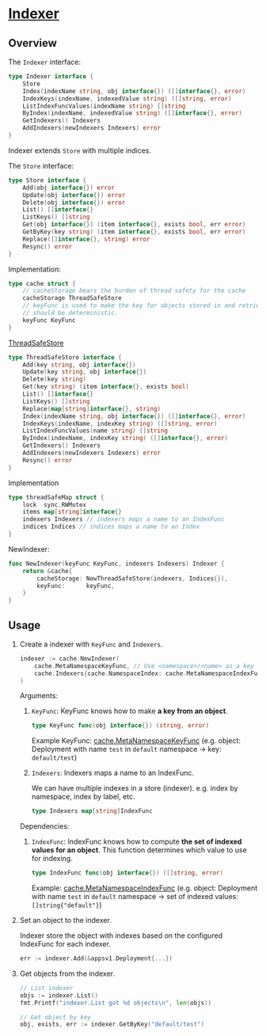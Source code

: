 # [Indexer](https://pkg.go.dev/k8s.io/client-go/tools/cache#Indexer)

## Overview

The `Indexer` interface:

```go
type Indexer interface {
	Store
	Index(indexName string, obj interface{}) ([]interface{}, error)
	IndexKeys(indexName, indexedValue string) ([]string, error)
	ListIndexFuncValues(indexName string) []string
	ByIndex(indexName, indexedValue string) ([]interface{}, error)
	GetIndexers() Indexers
	AddIndexers(newIndexers Indexers) error
}
```

Indexer extends `Store` with multiple indices.

The `Store` interface:

```go
type Store interface {
	Add(obj interface{}) error
	Update(obj interface{}) error
	Delete(obj interface{}) error
	List() []interface{}
	ListKeys() []string
	Get(obj interface{}) (item interface{}, exists bool, err error)
	GetByKey(key string) (item interface{}, exists bool, err error)
	Replace([]interface{}, string) error
	Resync() error
}
```

Implementation:

```go
type cache struct {
	// cacheStorage bears the burden of thread safety for the cache
	cacheStorage ThreadSafeStore
	// keyFunc is used to make the key for objects stored in and retrieved from items, and
	// should be deterministic.
	keyFunc KeyFunc
}
```

[ThreadSafeStore](https://pkg.go.dev/k8s.io/client-go@v0.24.3/tools/cache#ThreadSafeStore)

```go
type ThreadSafeStore interface {
	Add(key string, obj interface{})
	Update(key string, obj interface{})
	Delete(key string)
	Get(key string) (item interface{}, exists bool)
	List() []interface{}
	ListKeys() []string
	Replace(map[string]interface{}, string)
	Index(indexName string, obj interface{}) ([]interface{}, error)
	IndexKeys(indexName, indexKey string) ([]string, error)
	ListIndexFuncValues(name string) []string
	ByIndex(indexName, indexKey string) ([]interface{}, error)
	GetIndexers() Indexers
	AddIndexers(newIndexers Indexers) error
	Resync() error
}
```

Implementation
```go
type threadSafeMap struct {
	lock  sync.RWMutex
	items map[string]interface{}
	indexers Indexers // indexers maps a name to an IndexFunc
	indices Indices // indices maps a name to an Index
}
```

NewIndexer:

```go
func NewIndexer(keyFunc KeyFunc, indexers Indexers) Indexer {
	return &cache{
		cacheStorage: NewThreadSafeStore(indexers, Indices{}),
		keyFunc:      keyFunc,
	}
}
```

## Usage

1. Create a indexer with `KeyFunc` and `Indexers`.

    ```go
	indexer := cache.NewIndexer(
		cache.MetaNamespaceKeyFunc, // Use <namespace>/<name> as a key if <namespace> exists, otherwise <name>
		cache.Indexers{cache.NamespaceIndex: cache.MetaNamespaceIndexFunc}, // default index function that indexes based on an object's namespace
	)
    ```

    Arguments:
    1. `KeyFunc`: KeyFunc knows how to make **a key from an object**.

        ```go
        type KeyFunc func(obj interface{}) (string, error)
        ```

        Example KeyFunc: [cache.MetaNamespaceKeyFunc](https://pkg.go.dev/k8s.io/client-go/tools/cache#MetaNamespaceKeyFunc) (e.g. object: Deployment with name `test` in `default` namespace -> key: `default/test`)

    1. `Indexers`: Indexers maps a name to an IndexFunc.

        We can have multiple indexes in a store (indexer). e.g. index by namespace, index by label, etc.

        ```go
        type Indexers map[string]IndexFunc
        ```

    Dependencies:
    1. `IndexFunc`: IndexFunc knows how to compute **the set of indexed values for an object**. This function determines which value to use for indexing.

        ```go
        type IndexFunc func(obj interface{}) ([]string, error)
        ```

        Example: [cache.MetaNamespaceIndexFunc](https://pkg.go.dev/k8s.io/client-go/tools/cache#MetaNamespaceIndexFunc) (e.g. object: Deployment with name `test` in `default` namespace -> set of indexed values: `[]string{"default"}`)

1. Set an object to the indexer.

    Indexer store the object with indexes based on the configured IndexFunc for each indexer.

    ```go
    err := indexer.Add(&appsv1.Deployment{...})
    ```

1. Get objects from the indexer.

    ```go
    // List indexer
	objs := indexer.List()
	fmt.Printf("indexer.List got %d objects\n", len(objs))
    ```

    ```go
	// Get object by key
	obj, exists, err := indexer.GetByKey("default/test")
    ```
